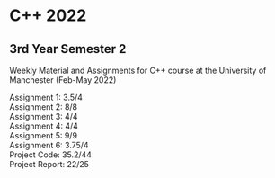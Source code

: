 # C++ 2022
## 3rd Year Semester 2
Weekly Material and Assignments for C++ course at the University of Manchester (Feb-May 2022)

Assignment 1: 3.5/4 <br />
Assignment 2: 8/8 <br />
Assignment 3: 4/4 <br />
Assignment 4: 4/4 <br />
Assignment 5: 9/9 <br />
Assignment 6: 3.75/4 <br />
Project Code: 35.2/44 <br />
Project Report: 22/25 <br />
